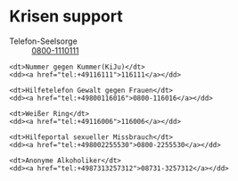 # Krisen support

<dl>
	<dt>Telefon-Seelsorge</dt>
	<dd><a href="tel:+498001110111">0800-1110111</a></dd>
	
	<dt>Nummer gegen Kummer(KiJu)</dt>
	<dd><a href="tel:+49116111">116111</a></dd>
	
	<dt>Hilfetelefon Gewalt gegen Frauen</dt>
	<dd><a href="tel:+49800116016">0800-116016</a></dd>
	
	<dt>Weißer Ring</dt>
	<dd><a href="tel:+49116006">116006</a></dd>
	
	<dt>Hilfeportal sexueller Missbrauch</dt>
	<dd><a href="tel:+498002255530">0800-2255530</a></dd>
	
	<dt>Anonyme Alkoholiker</dt>
	<dd><a href="tel:+4987313257312">08731-3257312</a></dd>
</dl>

